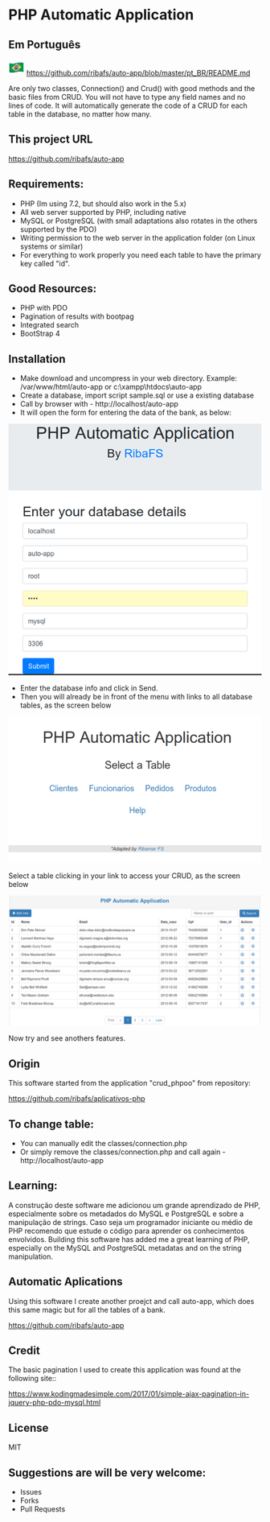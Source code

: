 # PHP Automatic Application

## Em Português
![](../images/brasil.png) https://github.com/ribafs/auto-app/blob/master/pt_BR/README.md

Are only two classes, Connection() and Crud() with good methods and the basic files from CRUD. You will not have to type any field names and no lines of code.
It will automatically generate the code of a CRUD for each table in the database, no matter how many.

## This project URL

https://github.com/ribafs/auto-app

## Requirements:

- PHP (Im using 7.2, but should also work in the 5.x)
- All web server supported by PHP, including native
- MySQL or PostgreSQL (with small adaptations also rotates in the others supported by the PDO)
- Writing permission to the web server in the application folder (on Linux systems or similar)
- For everything to work properly you need each table to have the primary key called "id".

## Good Resources:

- PHP with PDO
- Pagination of results with bootpag
- Integrated search
- BootStrap 4

## Installation

- Make download and uncompress in your web directory. Example: /var/www/html/auto-app or c:\xampp\htdocs\auto-app
- Create a database, import script sample.sql or use a existing database
- Call by browser with - http://localhost/auto-app
- It will open the form for entering the data of the bank, as below:

![](../images/form.png)

- Enter the database info and click in Send.
- Then you will already be in front of the menu with links to all database tables, as the screen below

![](../images/menu.png)

Select a table clicking in your link to access your CRUD, as the screen below

![](../images/crud.png)

Now try and see anothers features.

## Origin

This software started from the application "crud_phpoo" from repository:

https://github.com/ribafs/aplicativos-php

## To change table:

- You can manually edit the classes/connection.php
- Or simply remove the classes/connection.php and call again - http://localhost/auto-app

## Learning:

A construção deste software me adicionou um grande aprendizado de PHP, especialmente sobre os metadados do MySQL e PostgreSQL e sobre a manipulação de strings. Caso seja um programador iniciante ou médio de PHP recomendo que estude o código para aprender os conhecimentos envolvidos.
Building this software has added me a great learning of PHP, especially on the MySQL and PostgreSQL metadatas and on the string manipulation. 

## Automatic Aplications

Using this software I create another proejct and call auto-app, which does this same magic but for all the tables of a bank.

https://github.com/ribafs/auto-app

## Credit

The basic pagination I used to create this application was found at the following site::

https://www.kodingmadesimple.com/2017/01/simple-ajax-pagination-in-jquery-php-pdo-mysql.html

## License

MIT

## Suggestions are will be very welcome:

- Issues
- Forks
- Pull Requests

